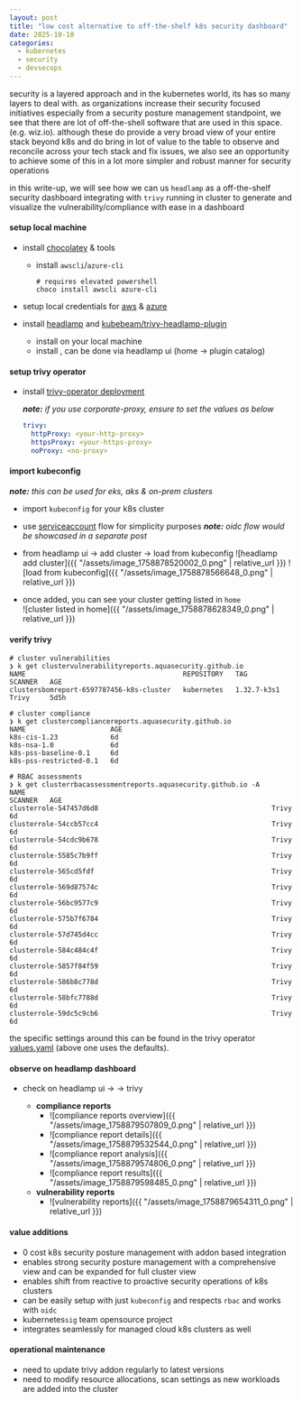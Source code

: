 ```yaml
---
layout: post
title: "low cost alternative to off-the-shelf k8s security dashboard"
date: 2025-10-10
categories: 
  - kubernetes
  - security
  - devsecops
---
```

security is a layered approach and in the kubernetes world, its has so many layers to deal with. as organizations increase their security focused initiatives especially from a security posture management standpoint, we see that there are lot of off-the-shell software that are used in this space. (e.g. wiz.io). although these do provide a very broad view of your entire stack beyond k8s and do bring in lot of value to the table to observe and reconcile across your tech stack and fix issues, we also see an opportunity to achieve some of this in a lot more simpler and robust manner for security operations

in this write-up, we will see how we can us `headlamp` as a off-the-shelf security dashboard integrating with `trivy` running in cluster to generate and visualize the vulnerability/compliance with ease in a dashboard

#### setup local machine
- install [chocolatey](https://chocolatey.org/install) & tools
  - install `awscli`/`azure-cli`
    ```shell
    # requires elevated powershell 
    choco install awscli azure-cli
    ```
- setup local credentials for [aws](https://docs.aws.amazon.com/cli/latest/userguide/getting-started-quickstart.html) & [azure](https://learn.microsoft.com/en-us/cli/azure/authenticate-azure-cli?view=azure-cli-latest)

- install [headlamp](https://headlamp.dev/) and [kubebeam/trivy-headlamp-plugin](https://github.com/kubebeam/trivy-headlamp-plugin)
  >
  - install  on your local machine
  - install , can be done via headlamp ui (home -> plugin catalog)

#### setup trivy operator
- install [trivy-operator deployment](https://artifacthub.io/packages/helm/trivy-operator/trivy-operator)
  
  _**note:** if you use corporate-proxy, ensure to set the values as below_
  ```yaml
  trivy:
    httpProxy: <your-http-proxy>
    httpsProxy: <your-https-proxy>
    noProxy: <no-proxy>
  ```

#### import kubeconfig
_**note:** this can be used for eks, aks & on-prem clusters_

- import `kubeconfig` for your k8s cluster
- use [serviceaccount](https://headlamp.dev/docs/latest/installation/#create-a-service-account-token) flow for simplicity purposes
  _**note:** oidc flow would be showcased in a separate post_

- from headlamp ui -> add cluster -> load from kubeconfig
  ![headlamp add cluster]({{ "/assets/image_1758878520002_0.png" | relative_url }})
  ![load from kubeconfig]({{ "/assets/image_1758878566648_0.png" | relative_url }})
  
- once added, you can see your cluster getting listed in `home`\
  ![cluster listed in home]({{ "/assets/image_1758878628349_0.png" | relative_url }})

#### verify trivy
```shell
# cluster vulnerabilities
❯ k get clustervulnerabilityreports.aquasecurity.github.io
NAME                                       REPOSITORY   TAG           SCANNER   AGE
clustersbomreport-6597787456-k8s-cluster   kubernetes   1.32.7-k3s1   Trivy     5d5h

# cluster compliance
❯ k get clustercompliancereports.aquasecurity.github.io
NAME                     AGE
k8s-cis-1.23             6d
k8s-nsa-1.0              6d
k8s-pss-baseline-0.1     6d
k8s-pss-restricted-0.1   6d

# RBAC assessments
❯ k get clusterrbacassessmentreports.aquasecurity.github.io -A
NAME                                                             SCANNER   AGE
clusterrole-547457d6d8                                           Trivy     6d
clusterrole-54ccb57cc4                                           Trivy     6d
clusterrole-54cdc9b678                                           Trivy     6d
clusterrole-5585c7b9ff                                           Trivy     6d
clusterrole-565cd5fdf                                            Trivy     6d
clusterrole-569d87574c                                           Trivy     6d
clusterrole-56bc9577c9                                           Trivy     6d
clusterrole-575b7f6784                                           Trivy     6d
clusterrole-57d745d4cc                                           Trivy     6d
clusterrole-584c484c4f                                           Trivy     6d
clusterrole-5857f84f59                                           Trivy     6d
clusterrole-586b8c778d                                           Trivy     6d
clusterrole-58bfc7788d                                           Trivy     6d
clusterrole-59dc5c9cb6                                           Trivy     6d
```

the specific settings around this can be found in the trivy operator [values.yaml](https://artifacthub.io/packages/helm/trivy-operator/trivy-operator?modal=values&path=operator.vulnerabilityScannerEnabled) (above one uses the defaults).

#### observe on headlamp dashboard
- check on headlamp ui -> <your-cluster> -> trivy
  - **compliance reports**
    - ![compliance reports overview]({{ "/assets/image_1758879507809_0.png" | relative_url }})
    - ![compliance report details]({{ "/assets/image_1758879532544_0.png" | relative_url }})
    - ![compliance report analysis]({{ "/assets/image_1758879574806_0.png" | relative_url }})
    - ![compliance report results]({{ "/assets/image_1758879598485_0.png" | relative_url }})
  - **vulnerability reports**
    - ![vulnerability reports]({{ "/assets/image_1758879654311_0.png" | relative_url }})

#### value additions
- 0 cost k8s security posture management with addon based integration
- enables strong security posture management with a comprehensive view and can be expanded for full cluster view
- enables shift from reactive to proactive security operations of k8s clusters
- can be easily setup with just `kubeconfig` and respects `rbac` and works with `oidc`
- kubernetes`sig` team opensource project
- integrates seamlessly for managed cloud k8s clusters as well

#### operational maintenance
- need to update trivy addon regularly to latest versions
- need to modify resource allocations, scan settings as new workloads are added into the cluster
